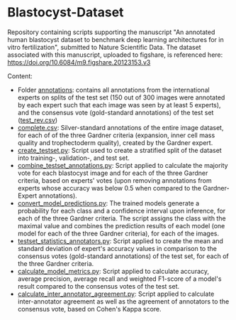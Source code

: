 # Blastocyst-Dataset

Repository containing scripts supporting the manuscript "An annotated human blastocyst dataset to benchmark deep learning architectures for in vitro fertilization",
submitted to Nature Scientific Data. The dataset associated with this manuscript, uploaded to figshare, is referenced here: https://doi.org/10.6084/m9.figshare.20123153.v3

Content: 
* Folder [annotations](annotations): contains all annotations from the international experts on splits of the test set (150 out of 300 images were annotated by each expert such that each image was seen by at least 5 experts), and the consensus vote (gold-standard annotations) of the test set ([test_rev.csv](/annotations/test_rev.csv))
* [complete.csv](complete.csv): Silver-standard annotations of the entire image dataset, for each of of the three Gardner criteria (expansion, inner cell mass quality and trophectoderm quality), created by the Gardner expert.
* [create_testset.py](create_testset.py): Script used to create a stratified split of the dataset into training-, validation-, and test set.
* [combine_testset_annotations.py](combine_testset_annotations.py): Script applied to calculate the majority vote for each blastocyst image and for each of the three Gardner criteria, based on experts' votes (upon removing annotations from experts whose accuracy was below 0.5 when compared to the Gardner-Expert annotations).
* [convert_model_predictions.py](convert_model_predictions.py): The trained models generate a probability for each class and a confidence interval upon inference, for each of the three Gardner criteria. The script assigns the class with the maximal value and combines the prediction results of each model (one model for each of the three Gardner criteria), for each of the images.
* [testset_statistics_annotators.py](testset_statistics_annotators.py): Script applied to create the mean and standard deviation of expert's accuracy values in comparison to the consensus votes (gold-standard annotations) of the test set, for each of the three Gardner criteria.
* [calculate_model_metrics.py](calculate_model_metrics.py): Script applied to calculate accuracy, average precision, average recall and weighted F1-score of a model's result compared to the consensus votes of the test set.
* [calculate_inter_annotator_agreement.py](calculate_inter_annotator_agreement.py): Script applied to calculate inter-annotator agreement as well as the agreement of annotators to the consensus vote, based on Cohen's Kappa score.
